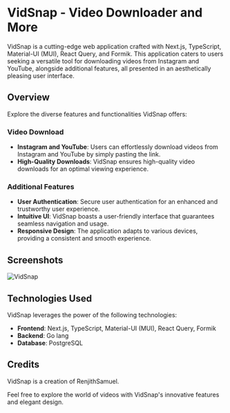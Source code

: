 # VidSnap - Video Downloader and More

VidSnap is a cutting-edge web application crafted with Next.js, TypeScript, Material-UI (MUI), React Query, and Formik. This application caters to users seeking a versatile tool for downloading videos from Instagram and YouTube, alongside additional features, all presented in an aesthetically pleasing user interface.

## Overview

Explore the diverse features and functionalities VidSnap offers:

### Video Download
- **Instagram and YouTube**: Users can effortlessly download videos from Instagram and YouTube by simply pasting the link.
- **High-Quality Downloads**: VidSnap ensures high-quality video downloads for an optimal viewing experience.

### Additional Features
- **User Authentication**: Secure user authentication for an enhanced and trustworthy user experience.
- **Intuitive UI**: VidSnap boasts a user-friendly interface that guarantees seamless navigation and usage.
- **Responsive Design**: The application adapts to various devices, providing a consistent and smooth experience.

## Screenshots

![VidSnap](https://i.ibb.co/Y3fmtzZ/vidsnap.png)

## Technologies Used

VidSnap leverages the power of the following technologies:

- **Frontend**: Next.js, TypeScript, Material-UI (MUI), React Query, Formik
- **Backend**: Go lang
- **Database**: PostgreSQL

## Credits

VidSnap is a creation of RenjithSamuel.

Feel free to explore the world of videos with VidSnap's innovative features and elegant design.
